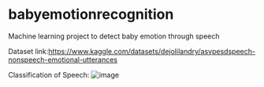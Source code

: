 # babyemotionrecognition
Machine learning project to detect baby emotion through speech


Dataset link:https://www.kaggle.com/datasets/dejolilandry/asvpesdspeech-nonspeech-emotional-utterances

Classification of Speech:
![image](https://github.com/Noorjahan0905/babyemotionrecognition/assets/105159578/30b3a131-ac46-44b9-8c7f-2c404e4afdda)

